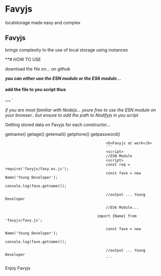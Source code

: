 # Favyjs
localstorage made easy and complex

## Favyjs

<p>brings complexity to the use of local storage using instances</p>

**# HOW TO USE

download the file on...
on github

<b><i>you can either use the ESN module or the ES6 module...</i></b>

<h4>add the file to you script thus</h4>
~~<script src="path/to/favy.js"></script>
`

<script src="path/to/favy.es.js"></script>

<i>if you are most familiar with Nodejs... youre free to use the ESN module on your browser.. but ensure to add the path to Nodifyjs in you script</i>

<script src="favyjs/Nodifyjs/nodifyjs></script>


LETS GO TO THE MAJOR PART

             <b>Using the ESN Module, you can require favyjs thus..</b>
<script>
             const fave = require("favyjs/favy.js")

//now call a Favyjs Instance...

const Favy = new Name()
                                                  </script>                                        
                                                  <h3>note</h3>
                                                  <b><i>Favyjs instances/constructors require a single parameter per call...</i></b>

Favyjs Instances/Constructors Include
Name()
Age()
Email()
Phone()
Password()

ensure to use the new javascript keyword infront of all Favyjs Instances/constructors
                                                  <b>example</b>
<script>
                                                  const fave = new Name();
                                                  </script>

Getting stored data on Favyjs
for each constructor...

getname()
getage()
getemail()
getphone()
getpassword()
                                                  
                                                  <b>Favyjs at work</b>
                                                  ```
                                                  <script>
                                                  //ESN Module
                                                  <script>
                                                  const req = require('favyjs/favy.es.js');
                                                  const fave = new Name('Young Developer');
                                                  console.log(fave.getname());
                                                  
                                                  //output ... Young Developer
                                                  
                                                  //ES6 Module...
                                                  
                                              import {Name} from 'favyjs/favy.js';
                                                  
                                                  const fave = new Name('Young Developer');
                                                  console.log(fave.getname());
                                                  
                                                  //output ... Young Developer
                                                  ```

Enjoy Favyjs

